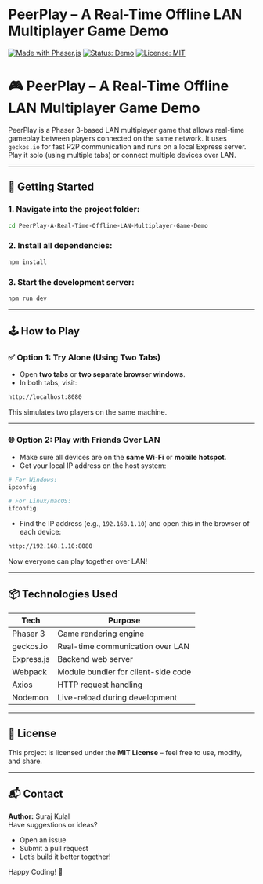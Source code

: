 # PeerPlay – A Real-Time Offline LAN Multiplayer Game Demo

[![Made with Phaser.js](https://img.shields.io/badge/Made%20with-Phaser.js-blue?style=for-the-badge)](https://phaser.io/)
[![Status: Demo](https://img.shields.io/badge/Status-Demo-orange?style=for-the-badge)]()
[![License: MIT](https://img.shields.io/badge/License-MIT-green?style=for-the-badge)](LICENSE)

# 🎮 PeerPlay – A Real-Time Offline LAN Multiplayer Game Demo

PeerPlay is a Phaser 3-based LAN multiplayer game that allows real-time gameplay between players connected on the same network. It uses `geckos.io` for fast P2P communication and runs on a local Express server. Play it solo (using multiple tabs) or connect multiple devices over LAN.

---

## 🚀 Getting Started

### 1. Navigate into the project folder:

```bash
cd PeerPlay-A-Real-Time-Offline-LAN-Multiplayer-Game-Demo
```

### 2. Install all dependencies:

```bash
npm install
```

### 3. Start the development server:

```bash
npm run dev
```

---

## 🕹️ How to Play 

### ✅ Option 1: Try Alone (Using Two Tabs)

- Open **two tabs** or **two separate browser windows**.
- In both tabs, visit:

```bash
http://localhost:8080
```

This simulates two players on the same machine.

---

### 🌐 Option 2: Play with Friends Over LAN

- Make sure all devices are on the **same Wi-Fi** or **mobile hotspot**.
- Get your local IP address on the host system:

```bash
# For Windows:
ipconfig

# For Linux/macOS:
ifconfig
```

- Find the IP address (e.g., `192.168.1.10`) and open this in the browser of each device:

```bash
http://192.168.1.10:8080
```

Now everyone can play together over LAN!

---

## 📦 Technologies Used

| Tech        | Purpose                            |
|-------------|------------------------------------|
| Phaser 3    | Game rendering engine              |
| geckos.io   | Real-time communication over LAN   |
| Express.js  | Backend web server                 |
| Webpack     | Module bundler for client-side code|
| Axios       | HTTP request handling              |
| Nodemon     | Live-reload during development     |

---

## 📝 License

This project is licensed under the **MIT License** – feel free to use, modify, and share.

---

## 📬 Contact

**Author:** Suraj Kulal  
Have suggestions or ideas?  
- Open an issue  
- Submit a pull request  
- Let’s build it better together!

Happy Coding! 🎉
